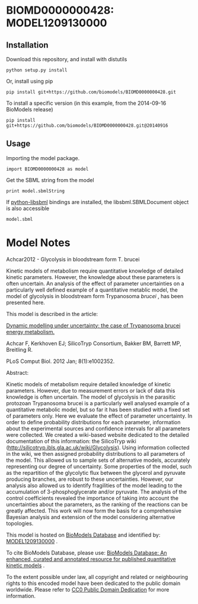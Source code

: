 # BIOMD0000000428: MODEL1209130000

## Installation

Download this repository, and install with distutils

`python setup.py install`

Or, install using pip

`pip install git+https://github.com/biomodels/BIOMD0000000428.git`

To install a specific version (in this example, from the 2014-09-16 BioModels release)

`pip install git+https://github.com/biomodels/BIOMD0000000428.git@20140916`

## Usage

Importing the model package.

`import BIOMD0000000428 as model`

Get the SBML string from the model

`print model.sbmlString`

If [python-libsbml](https://pypi.python.org/pypi/python-libsbml) bindings are
installed, the libsbml.SBMLDocument object is also accessible

`model.sbml`


# Model Notes


Achcar2012 - Glycolysis in bloodstream form T. brucei

Kinetic models of metabolism require quantitative knowledge of detailed
kinetic parameters. However, the knowledge about these parameters is often
uncertain. An analysis of the effect of parameter uncertainties on a
particularly well defined example of a quantitative metablic model, the model
of glycolysis in bloodstream form Trypanosoma _brucei_ , has been presented
here.

This model is described in the article:

[Dynamic modelling under uncertainty: the case of Trypanosoma brucei energy
metabolism.](http://identifiers.org/pubmed/22379410)

Achcar F, Kerkhoven EJ; SilicoTryp Consortium, Bakker BM, Barrett MP,
Breitling R.

PLoS Comput Biol. 2012 Jan; 8(1):e1002352.

Abstract:

Kinetic models of metabolism require detailed knowledge of kinetic parameters.
However, due to measurement errors or lack of data this knowledge is often
uncertain. The model of glycolysis in the parasitic protozoan Trypanosoma
brucei is a particularly well analysed example of a quantitative metabolic
model, but so far it has been studied with a fixed set of parameters only.
Here we evaluate the effect of parameter uncertainty. In order to define
probability distributions for each parameter, information about the
experimental sources and confidence intervals for all parameters were
collected. We created a wiki-based website dedicated to the detailed
documentation of this information: the SilicoTryp wiki
(http://silicotryp.ibls.gla.ac.uk/wiki/Glycolysis). Using information
collected in the wiki, we then assigned probability distributions to all
parameters of the model. This allowed us to sample sets of alternative models,
accurately representing our degree of uncertainty. Some properties of the
model, such as the repartition of the glycolytic flux between the glycerol and
pyruvate producing branches, are robust to these uncertainties. However, our
analysis also allowed us to identify fragilities of the model leading to the
accumulation of 3-phosphoglycerate and/or pyruvate. The analysis of the
control coefficients revealed the importance of taking into account the
uncertainties about the parameters, as the ranking of the reactions can be
greatly affected. This work will now form the basis for a comprehensive
Bayesian analysis and extension of the model considering alternative
topologies.

This model is hosted on [BioModels Database](http://www.ebi.ac.uk/biomodels/)
and identified by:
[MODEL1209130000](http://identifiers.org/biomodels.db/MODEL1209130000) .

To cite BioModels Database, please use: [BioModels Database: An enhanced,
curated and annotated resource for published quantitative kinetic
models](http://identifiers.org/pubmed/20587024) .

To the extent possible under law, all copyright and related or neighbouring
rights to this encoded model have been dedicated to the public domain
worldwide. Please refer to [CC0 Public Domain
Dedication](http://creativecommons.org/publicdomain/zero/1.0/) for more
information.


